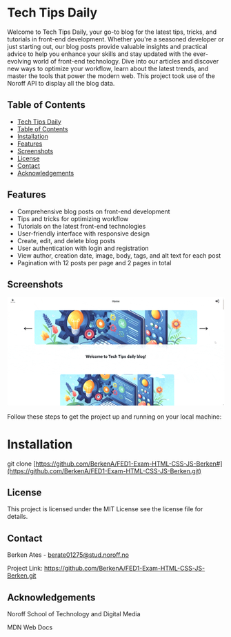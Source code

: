 # Tech Tips Daily

Welcome to Tech Tips Daily, your go-to blog for the latest tips, tricks, and tutorials in front-end development.
Whether you're a seasoned developer or just starting out, our blog posts provide valuable insights and practical advice to help you enhance your skills and stay updated with the ever-evolving world of front-end technology.
Dive into our articles and discover new ways to optimize your workflow, learn about the latest trends, and master the tools that power the modern web. This project took use of the Noroff API to display all the blog data.

## Table of Contents

- [Tech Tips Daily](#tech-tips-daily)
- [Table of Contents](#table-of-contents)
- [Installation](#installation)
- [Features](#features)
- [Screenshots](#screenshots)
- [License](#license)
- [Contact](#contact)
- [Acknowledgements](#acknowledgements)


## Features
- Comprehensive blog posts on front-end development
- Tips and tricks for optimizing workflow
- Tutorials on the latest front-end technologies
- User-friendly interface with responsive design
- Create, edit, and delete blog posts
- User authentication with login and registration
- View author, creation date, image, body, tags, and alt text for each post
- Pagination with 12 posts per page and 2 pages in total

## Screenshots
![](/assets/Tech-tips-gif.gif)

Follow these steps to get the project up and running on your local machine:
# Installation
git clone [https://github.com/BerkenA/FED1-Exam-HTML-CSS-JS-Berken#](https://github.com/BerkenA/FED1-Exam-HTML-CSS-JS-Berken.git)

## License
This project is licensed under the MIT License
see the license file for details.

## Contact
Berken Ates - berate01275@stud.noroff.no


Project Link: https://github.com/BerkenA/FED1-Exam-HTML-CSS-JS-Berken.git

## Acknowledgements
Noroff School of Technology and Digital Media


MDN Web Docs


